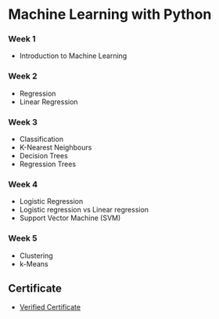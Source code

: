# Machine Learning with Python

### Week 1
- Introduction to Machine Learning

### Week 2
- Regression
- Linear Regression

### Week 3
- Classification
- K-Nearest Neighbours
- Decision Trees
- Regression Trees

### Week 4
- Logistic Regression
- Logistic regression vs Linear regression
- Support Vector Machine (SVM)

### Week 5
- Clustering
- k-Means

## Certificate
- [Verified Certificate](https://coursera.org/share/3e70651d62e366c8cdae7368b96c35e1)
